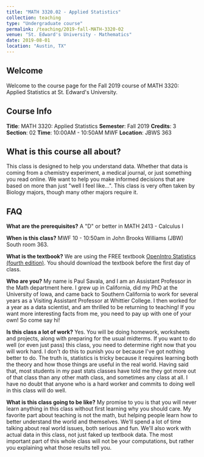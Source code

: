 ```yaml
---
title: "MATH 3320.02 - Applied Statistics"
collection: teaching
type: "Undergraduate course"
permalink: /teaching/2019-fall-MATH-3320-02
venue: "St. Edward's University - Mathematics"
date: 2019-08-01
location: "Austin, TX"
---
```



## Welcome
Welcome to the course page for the Fall 2019 course of MATH 3320: Applied Statistics at St. Edward's University.

## Course Info
**Title**: MATH 3320: Applied Statistics
**Semester**: Fall 2019
**Credits**: 3
**Section**: 02
**Time**: 10:00AM - 10:50AM MWF
**Location**: JBWS 363

## What is this course all about?
This class is designed to help you understand data. Whether that data is coming from a chemistry experiment, a medical journal, or just something you read online. We want to help you make informed decisions that are based on more than just "well I feel like...". This class is very often taken by Biology majors, though many other majors require it.

## FAQ
**What are the prerequisites?** A "D" or better in MATH 2413 - Calculus I

**When is this class?** MWF 10 - 10:50am in John Brooks Williams (JBW) South room 363.

**What is the textbook?** We are using the FREE textbook [OpenIntro Statistics (fourth edition)](https://www.openintro.org/stat/textbook.php?stat_book=os). You should download the textbook before the first day of class.

**Who are you?** My name is Paul Savala, and I am an Assistant Professor in the Math department here. I grew up in California, did my PhD at the University of Iowa, and came back to Southern California to work for several years as a Visiting Assistant Professor at Whittier College. I then worked for a year as a data scientist, and am thrilled to be returning to teaching! If you want more interesting facts from me, you need to pay up with one of your own! So come say hi!

**Is this class a lot of work?** Yes. You will be doing homework, worksheets and projects, along with preparing for the usual midterms. If you want to do well (or even just pass) this class, you need to determine right now that you will work hard. I don't do this to punish you or because I've got nothing better to do. The truth is, statistics is tricky because it requires learning both the theory and how those things are useful in the real world. Having said that, most students in my past stats classes have told me they got more out of that class than any other math class, and sometimes any class at all. I have no doubt that anyone who is a hard worker and commits to doing well in this class will do well.

**What is this class going to be like?** My promise to you is that you will never learn anything in this class without first learning why you should care. My favorite part about teaching is not the math, but helping people learn how to better understand the world and themselves. We'll spend a lot of time talking about real world issues, both serious and fun. We'll also work with actual data in this class, not just faked up textbook data. The most important part of this whole class will not be your computations, but rather you explaining what those results tell you. 